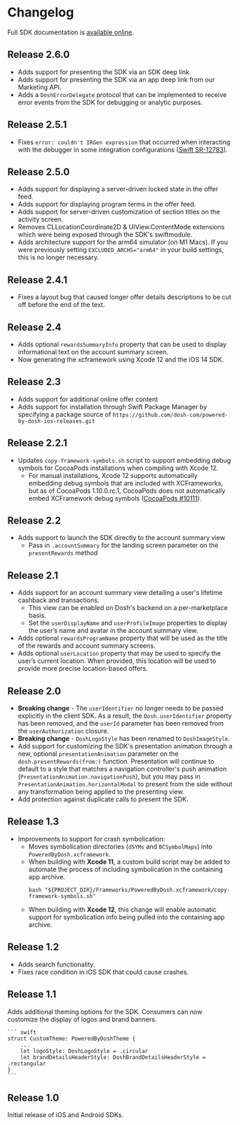 # Changelog

Full SDK documentation is [available online](https://poweredby.dosh.com/doc/).

## Release 2.6.0

* Adds support for presenting the SDK via an SDK deep link.
* Adds support for presenting the SDK via an app deep link from our Marketing API.
* Adds a `DoshErrorDelegate` protocol that can be implemented to receive error events from the SDK for debugging or analytic purposes.

## Release 2.5.1

* Fixes `error: couldn't IRGen expression` that occurred when interacting with the debugger in some integration configurations ([Swift SR-12783](https://bugs.swift.org/browse/SR-12783)).

## Release 2.5.0

* Adds support for displaying a server-driven locked state in the offer feed.
* Adds support for displaying program terms in the offer feed.
* Adds support for server-driven customization of section titles on the activity screen.
* Removes CLLocationCoordinate2D & UIView.ContentMode extensions which were being exposed through the SDK's swiftmodule.
* Adds architecture support for the arm64 simulator (on M1 Macs). If you were previously setting `EXCLUDED_ARCHS="arm64"` in your build settings, this is no longer necessary.

## Release 2.4.1

* Fixes a layout bug that caused longer offer details descriptions to be cut off before the end of the text.

## Release 2.4

* Adds optional `rewardsSummaryInfo` property that can be used to display informational text on the account summary screen.
* Now generating the xcframework using Xcode 12 and the iOS 14 SDK.

## Release 2.3

* Adds support for additional online offer content
* Adds support for installation through Swift Package Manager by specifying a package source of `https://github.com/dosh-com/powered-by-dosh-ios-releases.git`

## Release 2.2.1

* Updates `copy-framework-symbols.sh` script to support embedding debug symbols for CocoaPods installations when compiling with Xcode 12.
    * For manual installations, Xcode 12 supports automatically embedding debug symbols that are included with XCFrameworks, but as of CocoaPods 1.10.0.rc.1, CocoaPods does not automatically embed XCFramework debug symbols ([CocoaPods #10111](https://github.com/CocoaPods/CocoaPods/issues/10111)).

## Release 2.2

* Adds support to launch the SDK directly to the account summary view
    * Pass in `.accountSummary` for the landing screen parameter on the `presentRewards` method

## Release 2.1

* Adds support for an account summary view detailing a user's lifetime cashback and transactions. 
    * This view can be enabled on Dosh's backend on a per-marketplace basis.
    * Set the `userDisplayName` and `userProfileImage` properties to display the user’s name and avatar in the account summary view.
* Adds optional `rewardsProgramName` property that will be used as the title of the rewards and account summary screens.
* Adds optional `userLocation` property that may be used to specify the user’s current location. When provided, this location will be used to provide more precise location-based offers.

## Release 2.0

* **Breaking change** - The `userIdentifier` no longer needs to be passed explicitly in the client SDK. As a result, the `Dosh.userIdentifier` property has been removed, and the `userId` parameter has been removed from the `userAuthorization` closure.
* **Breaking change** - `DoshLogoStyle` has been renamed to `DoshImageStyle`.
* Add support for customizing the SDK's presentation animation through a new, optional `presentationAnimation` parameter on the `dosh.presentRewards(from:)` function. Presentation will continue to default to a style that matches a navigation controller's push animation (`PresentationAnimation.navigationPush`), but you may pass in `PresentationAnimation.horizontalModal` to present from the side without any transformation being applied to the presenting view.
* Add protection against duplicate calls to present the SDK.

## Release 1.3

* Improvements to support for crash symbolication:
    * Moves symbolication directories (`dSYMs` and `BCSymbolMaps`) into `PoweredByDosh.xcframework`. 
    * When building with **Xcode 11**, a custom build script may be added to automate the process of including symbolication in the containing app archive.
        ```
        bash "${PROJECT_DIR}/Frameworks/PoweredByDosh.xcframework/copy-framework-symbols.sh"
        ```
    * When building with **Xcode 12**, this change will enable automatic support for symbolication info being pulled into the containing app archive.

## Release 1.2

* Adds search functionality.
* Fixes race condition in iOS SDK that could cause crashes.

## Release 1.1

Adds additional theming options for the SDK. Consumers can now customize the display of logos and brand banners.

    ``` swift
    struct CustomTheme: PoweredByDoshTheme {
        ...
        let logoStyle: DoshLogoStyle = .circular
        let brandDetailsHeaderStyle: DoshBrandDetailsHeaderStyle = .rectangular
    }
    ```

## Release 1.0

Initial release of iOS and Android SDKs.
